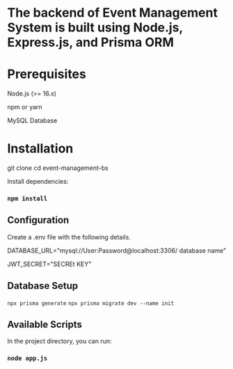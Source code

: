 # The backend of Event Management System is built using Node.js, Express.js, and Prisma ORM

# Prerequisites

Node.js (>= 16.x)

npm or yarn

MySQL Database

# Installation

git clone <repository-url>
cd event-management-bs

Install dependencies:

### `npm install`

## Configuration

Create a .env file with the following details.

DATABASE_URL="mysql://User:Password@localhost:3306/ database name"

JWT_SECRET="SECREt KEY"

## Database Setup

`npx prisma generate`
`npx prisma migrate dev --name init`

## Available Scripts

In the project directory, you can run:

### `node app.js`

